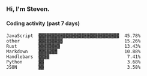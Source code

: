 ### Hi, I'm Steven.

#### Coding activity (past 7 days)
```
JavaScript  ▓▓▓▓▓▓▓▓▓▓▓▓▓▓▓▓▓▓▓▓▓▓▓▓▓▓▓▓▓▓  45.78%
other       ▓▓▓▓▓▓▓▓▓                       15.26%
Rust        ▓▓▓▓▓▓▓▓                        13.43%
Markdown    ▓▓▓▓▓▓▓                         10.88%
Handlebars  ▓▓▓▓                             7.41%
Python      ▓▓                               3.68%
JSON        ▓▓                               3.58%
```
